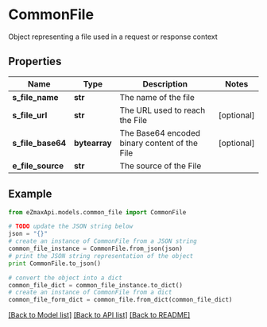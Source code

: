 # CommonFile

Object representing a file used in a request or response context 

## Properties
Name | Type | Description | Notes
------------ | ------------- | ------------- | -------------
**s_file_name** | **str** | The name of the file | 
**s_file_url** | **str** | The URL used to reach the File | [optional] 
**s_file_base64** | **bytearray** | The Base64 encoded binary content of the File | [optional] 
**e_file_source** | **str** | The source of the File | 

## Example

```python
from eZmaxApi.models.common_file import CommonFile

# TODO update the JSON string below
json = "{}"
# create an instance of CommonFile from a JSON string
common_file_instance = CommonFile.from_json(json)
# print the JSON string representation of the object
print CommonFile.to_json()

# convert the object into a dict
common_file_dict = common_file_instance.to_dict()
# create an instance of CommonFile from a dict
common_file_form_dict = common_file.from_dict(common_file_dict)
```
[[Back to Model list]](../README.md#documentation-for-models) [[Back to API list]](../README.md#documentation-for-api-endpoints) [[Back to README]](../README.md)


